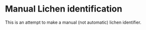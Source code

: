 # Manual Lichen identification

This is an attempt to make a manual (not automatic) lichen identifier.


